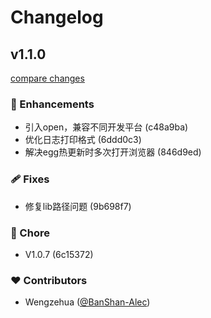 # Changelog


## v1.1.0

[compare changes](https://undefined/undefined/compare/v1.0.6...v1.1.0)

### 🚀 Enhancements

- 引入open，兼容不同开发平台 (c48a9ba)
- 优化日志打印格式 (6ddd0c3)
- 解决egg热更新时多次打开浏览器 (846d9ed)

### 🩹 Fixes

- 修复lib路径问题 (9b698f7)

### 🏡 Chore

- V1.0.7 (6c15372)

### ❤️ Contributors

- Wengzehua ([@BanShan-Alec](http://github.com/BanShan-Alec))

